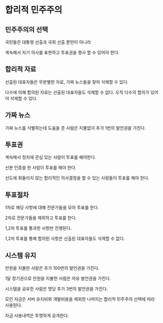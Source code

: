 # 합리적 민주주의

## 민주주의의 선택

국민들은 대통령 선출과 국회 선출 뿐만이 아니라

계속해서 자기 의사를 표현하고 투표권을 행사 할 수 있어야 한다.

## 합리적 자료

선출된 대표자들은 무분별한 자료, 가짜 뉴스들을 찾아 삭제할 수 있다.

다수에 의해 합의된 자료는 선출된 대표자들도 삭제할 수 없다. 오직 다수의 합의가 있어야 삭제할 수 있다.

## 가짜 뉴스

가짜 뉴스를 식별하는데 도움을 준 사람은 지불없이 추가 1번의 발언권을 가진다.

## 투표권

계속해서 정치에 관심 있는 사람이 투표를 해야한다.

신분 인증을 한 사람이 투표를 해야 한다.

선도에 휘둘리지 않는 합리적인 의사결정을 할 수 있는 사람들이 투표를 해야 한다.

## 투표절차

1차로 해당 사항에 대해 전문가들을 모아 투표를 한다.

2차로 전문가들을 제외하고 투표를 한다.


1,2차 투표를 통과한 사항만 진행된다.

1,2차 투표를 통해 합의된 사항은 선출된 대표자들도 삭제할 수 없다.


## 시스템 유지

만원을 지불한 사람은 추가 100번의 발언권을 가진다.

1달 정기권으로 만원을 지불한 사람은 자유 발언권을 가진다.

시스템을 공유한 사람은 명당 추가 3번의 발언권을 가진다.

모인 자금은 서버 유지비와 개발비용을 제외한 나머지는 합리적 민주주의 선택에 따라 사용된다.

자금 사용내역은 투명하게 공개한다.